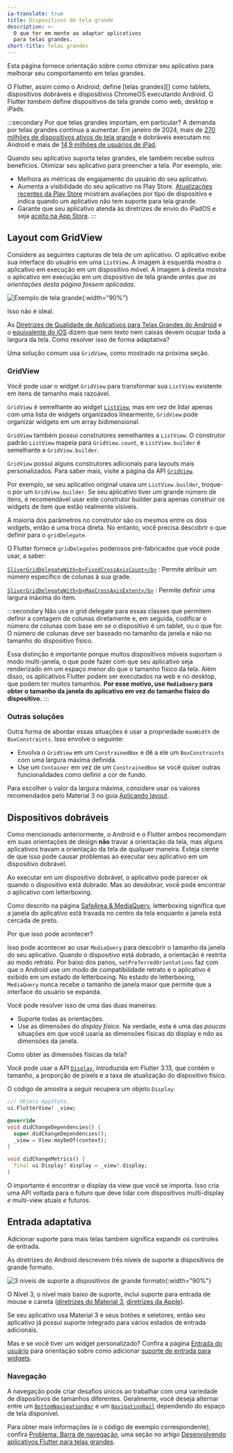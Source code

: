 ```yaml
---
ia-translate: true
title: Dispositivos de tela grande
description: >-
  O que ter em mente ao adaptar aplicativos
  para telas grandes.
short-title: Telas grandes
---
```


<?code-excerpt path-base="ui/adaptive_app_demos"?>

Esta página fornece orientação sobre como otimizar seu
aplicativo para melhorar seu comportamento em telas grandes.

O Flutter, assim como o Android, define [telas grandes][] como tablets,
dispositivos dobráveis e dispositivos ChromeOS executando Android. O Flutter
_também_ define dispositivos de tela grande como web, desktop e
iPads.

:::secondary Por que telas grandes importam, em particular?
A demanda por telas grandes continua a aumentar.
Em janeiro de 2024,
mais de [270 milhões de dispositivos ativos de tela grande][large screens]
e dobráveis executam no Android e mais de
[14,9 milhões de usuários de iPad][].

Quando seu aplicativo suporta telas grandes,
ele também recebe outros benefícios.
Otimizar seu aplicativo para preencher a tela.
Por exemplo, ele:

* Melhora as métricas de engajamento do usuário do seu aplicativo.
* Aumenta a visibilidade do seu aplicativo na Play Store.
  [Atualizações recentes da Play Store][] mostram avaliações por
  tipo de dispositivo e indica quando um aplicativo não tem
  suporte para tela grande.
* Garante que seu aplicativo atenda às diretrizes de envio
  do iPadOS e seja [aceito na App Store][].
:::

[14,9 milhões de usuários de iPad]: https://www.statista.com/statistics/299632/tablet-shipments-apple/
[aceito na App Store]: https://developer.apple.com/ipados/submit/
[large screens]: {{site.android-dev}}/guide/topics/large-screens/get-started-with-large-screens
[Atualizações recentes da Play Store]: {{site.android-dev}}/2022/03/helping-users-discover-quality-apps-on.html

## Layout com GridView

Considere as seguintes capturas de tela de um aplicativo.
O aplicativo exibe sua interface do usuário em uma `ListView`.
A imagem à esquerda mostra o aplicativo em execução
em um dispositivo móvel. A imagem à direita mostra o
aplicativo em execução em um dispositivo de tela grande
_antes que as orientações desta página fossem aplicadas_.

![Exemplo de tela grande](/assets/images/docs/ui/adaptive-responsive/large-screen.png){:width="90%"}

Isso não é ideal.

As [Diretrizes de Qualidade de Aplicativos para Telas Grandes do Android][guidelines]
e o [equivalente do iOS][]
dizem que nem texto nem caixas devem ocupar toda a
largura da tela. Como resolver isso de forma adaptativa?

[guidelines]: https://developer.android.com/docs/quality-guidelines/large-screen-app-quality
[equivalente do iOS]: https://developer.apple.com/design/human-interface-guidelines/designing-for-ipados

Uma solução comum usa `GridView`, como mostrado na próxima seção.

### GridView

Você pode usar o widget `GridView` para transformar
sua `ListView` existente em itens de tamanho mais razoável.

`GridView` é semelhante ao widget [`ListView`][],
mas em vez de lidar apenas com uma lista de widgets organizados linearmente,
`GridView` pode organizar widgets em um array bidimensional.

`GridView` também possui construtores semelhantes a `ListView`.
O construtor padrão `ListView` mapeia para `GridView.count`,
e `ListView.builder` é semelhante a `GridView.builder`.

`GridView` possui alguns construtores adicionais para layouts mais personalizados.
Para saber mais, visite a página da API [`GridView`][].

[`GridView`]: {{site.api}}/flutter/widgets/GridView-class.html
[`ListView`]: {{site.api}}/flutter/widgets/ListView-class.html

Por exemplo, se seu aplicativo original usava um `ListView.builder`,
troque-o por um `GridView.builder`.
Se seu aplicativo tiver um grande número de itens,
é recomendável usar este construtor builder para apenas
construir os widgets de item que estão realmente visíveis.

A maioria dos parâmetros no construtor são os mesmos entre
os dois widgets, então é uma troca direta.
No entanto, você precisa descobrir o que definir para o `gridDelegate`.

O Flutter fornece `gridDelegates` poderosos pré-fabricados
que você pode usar, a saber:

[`SliverGridDelegateWith<b>FixedCrossAxisCount</b>`][]
: Permite atribuir um número específico de colunas à sua grade.

[`SliverGridDelegateWith<b>MaxCrossAxisExtent</b>`][]
: Permite definir uma largura máxima do item.

[`SliverGridDelegateWith<b>FixedCrossAxisCount</b>`]: {{site.api}}/flutter/rendering/SliverGridDelegateWithFixedCrossAxisCount-class.html
[`SliverGridDelegateWith<b>MaxCrossAxisExtent</b>`]: {{site.api}}/flutter/rendering/SliverGridDelegateWithMaxCrossAxisExtent-class.html

:::secondary
Não use o grid delegate para essas classes que permitem
definir a contagem de colunas diretamente e, em seguida, codificar
o número de colunas com base em se o dispositivo
é um tablet, ou o que for.
O número de colunas deve ser baseado no tamanho
da janela e não no tamanho do dispositivo físico.

Essa distinção é importante porque muitos dispositivos móveis
suportam o modo multi-janela, o que pode
fazer com que seu aplicativo seja renderizado em um espaço menor do que
o tamanho físico da tela. Além disso, os aplicativos Flutter
podem ser executados na web e no desktop, que podem ter muitos tamanhos.
**Por esse motivo, use `MediaQuery` para obter o tamanho da janela do aplicativo
em vez do tamanho físico do dispositivo.**
:::

### Outras soluções

Outra forma de abordar essas situações é usar
a propriedade `maxWidth` de `BoxConstraints`.
Isso envolve o seguinte:

* Envolva o `GridView` em um `ConstrainedBox` e dê
  a ele um `BoxConstraints` com uma largura máxima definida.
* Use um `Container` em vez de um `ConstrainedBox`
  se você quiser outras funcionalidades como definir a
  cor de fundo.

Para escolher o valor da largura máxima,
considere usar os valores recomendados
pelo Material 3 no guia [Aplicando layout][].

[Aplicando layout]: https://m3.material.io/foundations/layout/applying-layout/window-size-classes

## Dispositivos dobráveis

Como mencionado anteriormente, o Android e o Flutter ambos
recomendam em suas orientações de design **não**
travar a orientação da tela,
mas alguns aplicativos travam a orientação da tela de qualquer maneira.
Esteja ciente de que isso pode causar problemas ao executar seu
aplicativo em um dispositivo dobrável.

Ao executar em um dispositivo dobrável, o aplicativo pode parecer ok
quando o dispositivo está dobrado. Mas ao desdobrar,
você pode encontrar o aplicativo com letterboxing.

Como descrito na página [SafeArea & MediaQuery][sa-mq],
letterboxing significa que a janela do aplicativo está travada no
centro da tela enquanto a janela está
cercada de preto.

[sa-mq]: /ui/adaptive-responsive/safearea-mediaquery

Por que isso pode acontecer?

Isso pode acontecer ao usar `MediaQuery` para descobrir
o tamanho da janela do seu aplicativo. Quando o dispositivo está dobrado,
a orientação é restrita ao modo retrato.
Por baixo dos panos, `setPreferredOrientations` faz com que
o Android use um modo de compatibilidade retrato e o aplicativo
é exibido em um estado de letterboxing.
No estado de letterboxing, `MediaQuery` nunca recebe
o tamanho de janela maior que permite que a interface do usuário se expanda.

Você pode resolver isso de uma das duas maneiras:

* Suporte todas as orientações.
* Use as dimensões do _display físico_.
  Na verdade, esta é uma das _poucas_ situações em que
  você usaria as dimensões físicas do display e
  _não_ as dimensões da janela.

Como obter as dimensões físicas da tela?

Você pode usar a API [`Display`][], introduzida em
Flutter 3.13, que contém o tamanho,
a proporção de pixels e a taxa de atualização do dispositivo físico.

[`Display`]: {{site.api}}/flutter/dart-ui/Display-class.html

O código de amostra a seguir recupera um objeto `Display`:

```dart
/// Objeto AppState.
ui.FlutterView? _view;

@override
void didChangeDependencies() {
  super.didChangeDependencies();
  _view = View.maybeOf(context);
}

void didChangeMetrics() {
  final ui.Display? display = _view?.display;
}
```

O importante é encontrar o display da
view que você se importa. Isso cria uma API voltada para o futuro
que deve lidar com dispositivos multi-display _e_ multi-view atuais _e_ futuros.

## Entrada adaptativa

Adicionar suporte para mais telas também significa
expandir os controles de entrada.

As diretrizes do Android descrevem três níveis de suporte a dispositivos de grande formato.

![3 níveis de suporte a dispositivos de grande formato](/assets/images/docs/ui/adaptive-responsive/large-screen-guidelines.png){:width="90%"}

O Nível 3, o nível mais baixo de suporte,
inclui suporte para entrada de mouse e caneta
([diretrizes do Material 3][m3-guide], [diretrizes da Apple][]).

Se seu aplicativo usa Material 3 e seus botões e seletores,
então seu aplicativo já possui suporte integrado para
vários estados de entrada adicionais.

Mas e se você tiver um widget personalizado?
Confira a página [Entrada do usuário][] para
orientação sobre como adicionar
[suporte de entrada para widgets][].

[diretrizes da Apple]: https://developer.apple.com/design/human-interface-guidelines/designing-for-ipados#Best-practices
[suporte de entrada para widgets]: /ui/adaptive-responsive/input#custom-widgets
[m3-guide]: {{site.android-dev}}/docs/quality-guidelines/large-screen-app-quality
[Entrada do usuário]: /ui/adaptive-responsive/input

### Navegação

A navegação pode criar desafios únicos ao trabalhar com uma variedade de
dispositivos de tamanhos diferentes. Geralmente, você deseja alternar entre
um [`BottomNavigationBar`][] e um [`NavigationRail`] dependendo do
espaço de tela disponível.

Para obter mais informações (e o código de exemplo correspondente),
confira [Problema: Barra de navegação][], uma seção no
artigo [Desenvolvendo aplicativos Flutter para telas grandes][article].

[article]: {{site.flutter-medium}}/developing-flutter-apps-for-large-screens-53b7b0e17f10
[`BottomNavigationBar`]: {{site.api}}/flutter/material/BottomNavigationBar-class.html
[`NavigationRail`]: {{site.api}}/flutter/material/NavigationRail-class.html
[Problema: Barra de navegação]: {{site.flutter-medium}}/developing-flutter-apps-for-large-screens-53b7b0e17f10#:~:text=Problema%3A%20Navigation%20rail1
